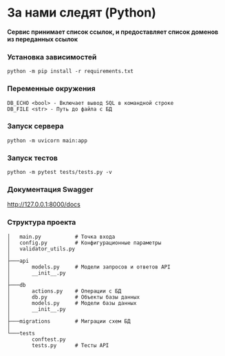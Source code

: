 # За нами следят (Python)
**Сервис принимает список ссылок, и предоставляет список доменов из переданных ссылок**


### Установка зависимостей
```shell
python -m pip install -r requirements.txt
```

### Переменные окружения
```
DB_ECHO <bool> - Включает вывод SQL в командной строке
DB_FILE <str> - Путь до файла с БД
```

### Запуск сервера
```shell
python -m uvicorn main:app
```

### Запуск тестов
```shell
python -m pytest tests/tests.py -v
```

### Документация Swagger 
http://127.0.0.1:8000/docs


### Структура проекта
```
│   main.py           # Точка входа
│   config.py         # Конфигурационные параметры
│   validator_utils.py
│
├───api 
│       models.py     # Модели запросов и ответов API
│       __init__.py
│
├───db
│       actions.py    # Операции с БД
│       db.py         # Объекты базы данных
│       models.py     # Модели базы данных
│       __init__.py
│
├───migrations        # Миграции схем БД
│
└───tests
        conftest.py
        tests.py      # Тесты API
```
